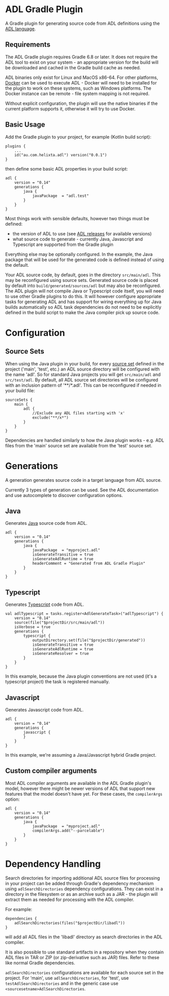 # ADL Gradle Plugin
 
A Gradle plugin for generating source code from ADL definitions using the 
[ADL language](https://github.com/timbod7/adl).

## Requirements

The ADL Gradle plugin requires Gradle 6.8 or later.  It does not require the ADL
tool to exist on your system - an appropriate version for the build will be downloaded
and cached in the Gradle build cache as needed.

ADL binaries only exist for Linux and MacOS x86-64.  For other platforms, [Docker](https://www.docker.com/) can
be used to execute ADL - Docker will need to be installed for the plugin to work on
these systems, such as Windows platforms.  The Docker instance can be remote - file system mapping 
is not required.

Without explicit configuration, the plugin will use the native binaries if the 
current platform supports it, otherwise it will try to use Docker.

## Basic Usage

Add the Gradle plugin to your project, for example (Kotlin build script):

```
plugins {
    ...
    id("au.com.helixta.adl") version("0.0.1")
}
```

then define some basic ADL properties in your build script:

```
adl {
    version = "0.14"
    generations {
        java {
            javaPackage  = "adl.test"
        }
    }
}
```

Most things work with sensible defaults, however two things must be defined:

- the version of ADL to use (see [ADL releases](https://github.com/timbod7/adl/releases) for available versions)
- what source code to generate - currently Java, Javascript and Typescript are supported
  from the Gradle plugin

Everything else may be optionally configured.  In the example, the Java package that will be used
for the generated code is defined instead of using the default.

Your ADL source code, by default, goes in the directory `src/main/adl`.
This may be reconfigured using source sets.  Generated source code is placed by 
default into `build/generated/sources/adl` but may also be reconfigured.  The ADL plugin will not compile Java or Typescript code itself, you will need to use
other Gradle plugins to do this.  It will however configure appropriate tasks for generating
ADL and has support for wiring everything up for Java builds automatically so
ADL task dependencies do not need to be explicitly defined in the build script to make the 
Java compiler pick up source code.

# Configuration

## Source Sets

When using the Java plugin in your build, for every [source set](https://docs.gradle.org/current/userguide/java_plugin.html#source_sets) defined in the project 
('main', 'test', etc.) an ADL source directory will be configured with the name 'adl'.  So 
for standard Java projects you will get `src/main/adl` and `src/test/adl`.  By default, all ADL
source set directories will be configured with an inclusion pattern of '**/*.adl'.  This can be 
reconfigured if needed in your build file:

```
sourceSets {
    main {
        adl {
            //Exclude any ADL files starting with 'x'
            exclude("**/x*")
        }
    }
}
```

Dependencies are handled similarly to how the Java plugin works - e.g. ADL files from the 'main' 
source set are available from the 'test' source set.

# Generations

A generation generates source code in a target language from ADL source.

Currently 3 types of generation can be used.  See the ADL documentation and use autocomplete
to discover configuration options.

## Java

Generates [Java](https://github.com/timbod7/adl/blob/master/docs/backend-java.md) source code from ADL.

```
adl {
    version = "0.14"
    generations {
        java {
            javaPackage  = "myproject.adl"
            isGenerateTransitive = true
            isGenerateAdlRuntime = true
            headerComment = "Generated from ADL Gradle Plugin"
        }
    }
}

```

## Typescript

Generates [Typescript](https://github.com/timbod7/adl/blob/master/docs/backend-typescript.md) code from ADL.

```
val adlTypescript = tasks.register<AdlGenerateTask>("adlTypescript") {
    version = "0.14"
    source(file("$projectDir/src/main/adl"))
    isVerbose = true
    generations {
        typescript {
            outputDirectory.set(file("$projectDir/generated"))
            isGenerateTransitive = true
            isGenerateAdlRuntime = true
            isGenerateResolver = true
        }
    }
}
```

In this example, because the Java plugin conventions are not used (it's a typescript project)
the task is registered manually.

## Javascript 

Generates Javascript code from ADL.

```
adl {
    version = "0.14"
    generations {
        javascript {
        }
    }
}
```

In this example, we're assuming a Java/Javascript hybrid Gradle project.

## Custom compiler arguments

Most ADL compiler arguments are available in the ADL Gradle plugin's model, however there might be 
newer versions of ADL that support new features that the model doesn't have yet.  For these cases,
the `compilerArgs` option:

```
adl {
    version = "0.14"
    generations {
        java {
            javaPackage  = "myproject.adl"
            compilerArgs.add("--parcelable")
        }
    }
}
```

# Dependency Handling

Search directories for importing additional ADL source files for processing in your project can be added
through Gradle's dependency mechanism using `adlSearchDirectories` dependency configurations.  They can exist
in a directory in the filesystem or as an archive such as a JAR - the plugin will extract them as needed
for processing with the ADL compiler.

For example:

```
dependencies {
    adlSearchDirectories(files("$projectDir/libadl"))
}
```

will add all ADL files in the 'libadl' directory as search directories in the ADL compiler.

It is also possible to use standard artifacts in a repository when they contain ADL files in 
TAR or ZIP (or zip-derivative such as JAR) files.  Refer to these like normal Gradle dependencies.

`adlSearchDirectories` configurations are available for each source set in the project.  For
'main', use `adlSearchDirectories`, for 'test', use `testAdlSearchDirectories` and in the generic
case use `<sourcesetname>AdlSearchDirectories`.

